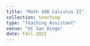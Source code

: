 ```yaml
---
title: "Math 10B Calculus II"
collection: teaching
type: "Teaching Assistant"
venue: "UC San Diego"
date: Fall 2022
---
```

